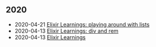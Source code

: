 <div class="tags">

## 2020

- <time class="date">2020-04-21</time> <span>[Elixir Learnings: playing around with lists](/series/elixir-learnings/playing-around-with-lists)</span>
- <time class="date">2020-04-13</time> <span>[Elixir Learnings: div and rem](/series/elixir-learnings/div-and-rem)</span>
- <time class="date">2020-04-13</time> <span>[Elixir Learnings](/series/elixir-learnings)</span>

</div>

